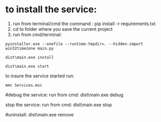# to install the service:
1. run from terminal/cmd the command : pip install -r requirements.txt
2. cd to folder where you save the current project
3. run from cmd/terminal: 

```
pyinstaller.exe --onefile --runtime-tmpdir=. --hidden-import win32timezone main.py
```
```
dist\main.exe install
```
```
dist\main.exe start
```

to insure the service started run: 
```
mmc Services.msc
```
#debug the service:
run from cmd: dist\main.exe debug

stop the service:
run from cmd: dist\main.exe stop

#uninstall:
dist\main.exe remove
